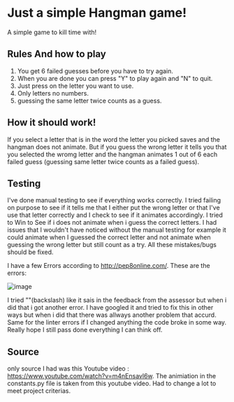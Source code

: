 # Just a simple Hangman game!
A simple game to kill time with!

## Rules And how to play
1. You get 6 failed guesses before you have to try again.
2. When you are done you can press "Y" to play again and "N" to quit.
3. Just press on the letter you want to use.
4. Only letters no numbers.
5. guessing the same letter twice counts as a guess.

## How it should work!

If you select a letter that is in the word the letter you picked saves and the hangman does not animate.
But if you guess the wrong letter it tells you that you selected the wromg letter and the hangman animates 1 out of 6 each failed guess
(guessing same letter twice counts as a failed guess).

## Testing

I've done manual testing to see if everything works correctly.
I tried failing on purpose to see if it tells me that I either put the wrong letter or that I've use that letter correctly and I check to see if it animates accordingly.
I tried to Win to See if i does not animate when i guess the correct letters.
I had issues that I wouldn't have noticed without the manual testing for example it could animate when I guessed the correct letter and not animate when guessing the wrong letter but still count as a try. 
All these mistakes/bugs should be fixed.

I have a few Errors according to http://pep8online.com/.
These are the errors:

![image](https://user-images.githubusercontent.com/95103308/176815438-2c9c3a71-6be9-41c0-9f91-aab804bc8a70.png)

I tried "\"(backslash) like it sais in the feedback from the assessor but when i did that i got another error.
I have googled it and tried to fix this in other ways but when i did that there was allways another problem that accurd.
Same for the linter errors if I changed anything the code broke in some way.
Really hope I still pass done everything I can think off.

## Source

only source I had was this Youtube video : https://www.youtube.com/watch?v=m4nEnsavl6w.
The animiation in the constants.py file is taken from this youtube video.
Had to change a lot to meet project criterias.

